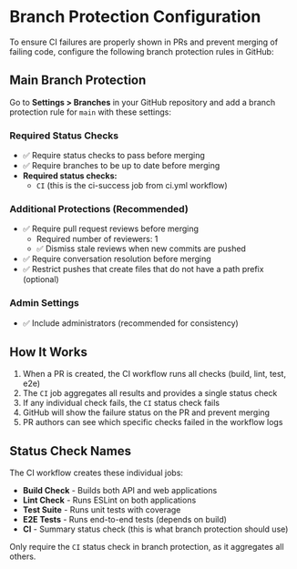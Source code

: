 # Branch Protection Configuration

To ensure CI failures are properly shown in PRs and prevent merging of failing code, configure the following branch protection rules in GitHub:

## Main Branch Protection

Go to **Settings > Branches** in your GitHub repository and add a branch protection rule for `main` with these settings:

### Required Status Checks
- ✅ Require status checks to pass before merging
- ✅ Require branches to be up to date before merging
- **Required status checks:**
  - `CI` (this is the ci-success job from ci.yml workflow)

### Additional Protections (Recommended)
- ✅ Require pull request reviews before merging
  - Required number of reviewers: 1
  - ✅ Dismiss stale reviews when new commits are pushed
- ✅ Require conversation resolution before merging
- ✅ Restrict pushes that create files that do not have a path prefix (optional)

### Admin Settings
- ✅ Include administrators (recommended for consistency)

## How It Works

1. When a PR is created, the CI workflow runs all checks (build, lint, test, e2e)
2. The `CI` job aggregates all results and provides a single status check
3. If any individual check fails, the `CI` status check fails
4. GitHub will show the failure status on the PR and prevent merging
5. PR authors can see which specific checks failed in the workflow logs

## Status Check Names

The CI workflow creates these individual jobs:
- **Build Check** - Builds both API and web applications
- **Lint Check** - Runs ESLint on both applications
- **Test Suite** - Runs unit tests with coverage
- **E2E Tests** - Runs end-to-end tests (depends on build)
- **CI** - Summary status check (this is what branch protection should use)

Only require the `CI` status check in branch protection, as it aggregates all others.